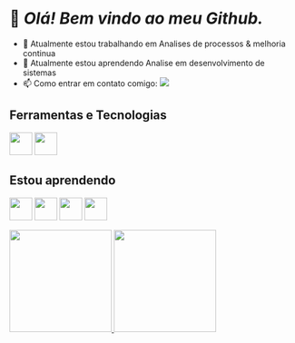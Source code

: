 # 👋 _Olá! Bem vindo ao meu Github._

- 🔭 Atualmente estou trabalhando em Analises de processos & melhoria continua
- 🌱 Atualmente estou aprendendo Analise em desenvolvimento de sistemas
- 📫 Como entrar em contato comigo: <a href = "mailto:joaogabriel975@hotmail.com"><img loading="lazy" src="https://img.shields.io/badge/Gmail-D14836?style=for-the-badge&logo=gmail&logoColor=white" target="_blank"></a>


## Ferramentas e Tecnologias

<img src="https://cdn.jsdelivr.net/gh/devicons/devicon@latest/icons/python/python-original.svg" width="40" height="40"/> <img src="https://cdn.jsdelivr.net/gh/devicons/devicon@latest/icons/git/git-original.svg" width="40" height="40"/>

## Estou aprendendo
<img src="https://cdn.jsdelivr.net/gh/devicons/devicon@latest/icons/csharp/csharp-original.svg" width="40" height="40"/> <img src="https://cdn.jsdelivr.net/gh/devicons/devicon@latest/icons/nodejs/nodejs-original.svg" width="40" height="40"/> <img src="https://cdn.jsdelivr.net/gh/devicons/devicon@latest/icons/docker/docker-original.svg" width="40" height="40"/> <img src="https://cdn.jsdelivr.net/gh/devicons/devicon@latest/icons/mysql/mysql-original.svg" width="40" height="40"/>



<div>
<a href="https://github.com/JhonnyPosti">
<img loading="lazy" height="180em" src="https://github-readme-stats.vercel.app/api/top-langs/?username=JhonnyPosti&layout=compact&langs_count=7&theme=tokyonight"/>
<img loading="lazy" height="180em" src="https://github-readme-stats.vercel.app/api?username=JhonnyPosti&show_icons=true&theme=dracula&include_all_commits=true&count_private=true"/>
</div>
